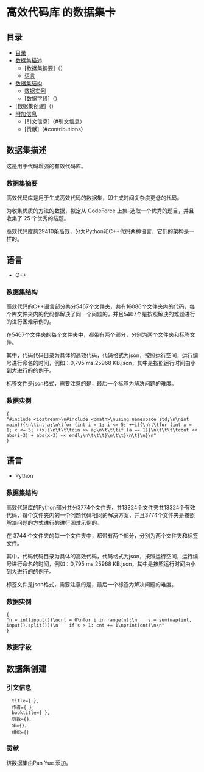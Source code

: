 # 高效代码库 的数据集卡

## 目录

- [目录]( )
- [数据集描述]( )
  - [数据集摘要]（）
  - [语言]( )
- [数据集结构]( )
  - [数据实例]( )
  - [数据字段]（）
- [数据集创建]（）
- [附加信息]( )
  - [引文信息]（#引文信息）
  - [贡献]（#contributions）
  
## 数据集描述

这是用于代码增强的有效代码库。

### 数据集摘要

高效代码库是用于生成高效代码的数据集，即生成时间复杂度更低的代码。

为收集优质的方法的数据，拟定从 CodeForce 上集-选取一个优秀的题目，并且收集了 25 个优秀的结题。

高效代码库共29410条高效，分为Python和C++代码两种语言，它们的架构是一样的。

## 语言

- C++

### 数据集结构

高效代码的C++语言部分共分5467个文件夹，共有16086个文件夹内的代码，每个库文件夹内的代码都解决了同一个问题的，并且5467个是按照解决的难题进行的进行困难示例的。

在5467个文件夹的每个文件夹中，都带有两个部分，分别为两个文件夹和标签文件。

其中，代码代码目录为具体的高效代码，代码格式为json，按照运行空间，运行编号进行命名的时间，例如：0,795 ms,25968 KB.json，其中是按照运行时间由小到大进行的的例子。

标签文件是json格式，需要注意的是，最后一个标签为解决问题的难度。

### 数据实例

```
{
"#include <iostream>\n#include <cmath>\nusing namespace std;\n\nint main(){\n\tint a;\n\tfor (int i = 1; i <= 5; ++i){\n\t\tfor (int x = 1; x <= 5; ++x){\n\t\t\tcin >> a;\n\t\t\tif (a == 1){\n\t\t\t\tcout << abs(i-3) + abs(x-3) << endl;\n\t\t\t}\n\t\t}\n\t}\n}\n"
}
```

## 语言

- Python

### 数据集结构

高效代码库的Python部分共分3774个文件夹，共13324个文件夹共13324个有效代码，每个文件夹内的一个问题代码相同的解决方案，并且3774个文件夹是按照解决问题的方式进行的进行困难示例的。

在 3744 个文件夹的每一个文件夹中，都带有两个部分，分别为两个文件夹和标签文件。

其中，代码代码目录为具体的高效代码，代码格式为json，按照运行空间，运行编号进行命名的时间，例如：0,795 ms,25968 KB.json，其中是按照运行时间由小到大进行的的例子。

标签文件是json格式，需要注意的是，最后一个标签为解决问题的难度。

### 数据实例

```
{
"n = int(input())\ncnt = 0\nfor i in range(n):\n    s = sum(map(int, input().split()))\n    if s > 1: cnt += 1\nprint(cnt)\n\n"
}
```

### 数据字段


## 数据集创建


### 引文信息

```
  title={ },
  作者={ },
  booktitle={ },
  页数={}，
  年={}，
  组织={}

```

### 贡献

该数据集由Pan Yue 添加。
